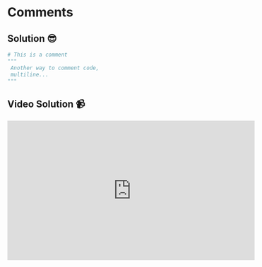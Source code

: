# Comments

## Solution 😎

```python
# This is a comment
""" 
 Another way to comment code, 
 multiline...
"""

```

## Video Solution 📹

<iframe width="560" height="315" src="https://www.youtube.com/embed/gbz9OBGLW6s" frameborder="0" allow="accelerometer; autoplay; clipboard-write; encrypted-media; gyroscope; picture-in-picture" allowfullscreen></iframe>
